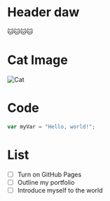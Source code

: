 # Header daw
🐱🐱🐱🐱

# Cat Image

![Cat](https://images.pexels.com/photos/45201/kitty-cat-kitten-pet-45201.jpeg?auto=compress&cs=tinysrgb&w=1260&h=750&dpr=1)

# Code

``` javascript
var myVar = "Hello, world!";
```

# List

- [ ] Turn on GitHub Pages
- [ ] Outline my portfolio
- [ ] Introduce myself to the world

